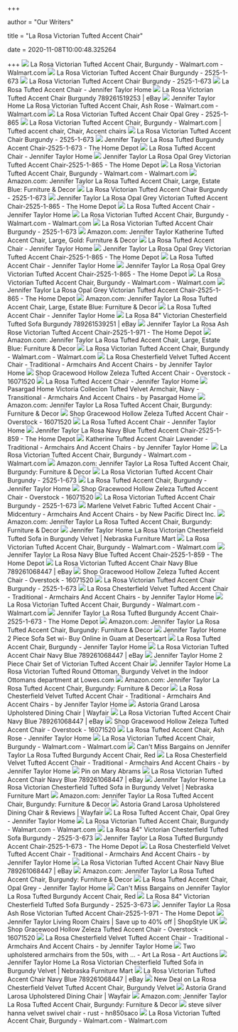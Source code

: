 +++
        
author = "Our Writers"
        
title = "La Rosa Victorian Tufted Accent Chair"
        
date = 2020-11-08T10:00:48.325264
        
+++
[ ![](https://i5.walmartimages.com/asr/20f81ffa-8259-4506-9e48-32140b603b86_1.f71b42b4bf2119b47a73b614cd0705b4.jpeg)](https://i5.walmartimages.com/asr/20f81ffa-8259-4506-9e48-32140b603b86_1.f71b42b4bf2119b47a73b614cd0705b4.jpeg) La Rosa Victorian Tufted Accent Chair, Burgundy - Walmart.com - Walmart.com
[ ![](https://media.cymaxstores.com/Images/5013/1871610-30-L.jpg)](https://media.cymaxstores.com/Images/5013/1871610-30-L.jpg) La Rosa Victorian Tufted Accent Chair Burgundy - 2525-1-673
[ ![](https://media.cymaxstores.com/Images/5013/1871610-29-L.jpg)](https://media.cymaxstores.com/Images/5013/1871610-29-L.jpg) La Rosa Victorian Tufted Accent Chair Burgundy - 2525-1-673
[ ![](https://cdn11.bigcommerce.com/s-tsmdqygn6r/images/stencil/2500x2500/products/863/8499/2525-1-971__61075.1530037036.jpg?c=2)](https://cdn11.bigcommerce.com/s-tsmdqygn6r/images/stencil/2500x2500/products/863/8499/2525-1-971__61075.1530037036.jpg?c=2) La Rosa Tufted Accent Chair - Jennifer Taylor Home
[ ![](https://i.ebayimg.com/images/g/RQUAAOSw~n9e9CkK/s-l300.jpg)](https://i.ebayimg.com/images/g/RQUAAOSw~n9e9CkK/s-l300.jpg) La Rosa Victorian Tufted Accent Chair Burgundy 789261519253 | eBay
[ ![](https://i5.walmartimages.com/asr/6bcf406e-d03c-42c0-9455-238399238116_1.43fc35c38041fa8e113a4f0260b4a7ac.jpeg?odnWidth=612&odnHeight=612&odnBg=ffffff)](https://i5.walmartimages.com/asr/6bcf406e-d03c-42c0-9455-238399238116_1.43fc35c38041fa8e113a4f0260b4a7ac.jpeg?odnWidth=612&odnHeight=612&odnBg=ffffff) Jennifer Taylor Home La Rosa Victorian Tufted Accent Chair, Ash Rose -  Walmart.com - Walmart.com
[ ![](https://media.cymaxstores.com/Images/5013/1900739-10-L.jpg)](https://media.cymaxstores.com/Images/5013/1900739-10-L.jpg) La Rosa Victorian Tufted Accent Chair Opal Grey - 2525-1-865
[ ![](https://i.pinimg.com/originals/bf/b8/a7/bfb8a7c6ca48c32d0dd473831fa8dfd8.jpg)](https://i.pinimg.com/originals/bf/b8/a7/bfb8a7c6ca48c32d0dd473831fa8dfd8.jpg) La Rosa Victorian Tufted Accent Chair, Burgundy - Walmart.com | Tufted  accent chair, Chair, Accent chairs
[ ![](https://media.cymaxstores.com/Images/5013/1871610-25-L.jpg)](https://media.cymaxstores.com/Images/5013/1871610-25-L.jpg) La Rosa Victorian Tufted Accent Chair Burgundy - 2525-1-673
[ ![](https://images.homedepot-static.com/productImages/e5fb6614-f1b0-4dd0-ba87-75e174a7a7dd/svn/burgundy-jennifer-taylor-accent-chairs-2525-1-673-40_600.jpg)](https://images.homedepot-static.com/productImages/e5fb6614-f1b0-4dd0-ba87-75e174a7a7dd/svn/burgundy-jennifer-taylor-accent-chairs-2525-1-673-40_600.jpg) Jennifer Taylor La Rosa Tufted Burgundy Accent Chair-2525-1-673 - The Home  Depot
[ ![](https://cdn11.bigcommerce.com/s-tsmdqygn6r/images/stencil/1200x675/products/863/8500/2525-1-971A__86966.1530037036.jpg?c=2)](https://cdn11.bigcommerce.com/s-tsmdqygn6r/images/stencil/1200x675/products/863/8500/2525-1-971A__86966.1530037036.jpg?c=2) La Rosa Tufted Accent Chair - Jennifer Taylor Home
[ ![](https://images.homedepot-static.com/productImages/e4f173d5-72b9-41fb-bda3-eb02af066fcd/svn/opal-grey-velvet-jennifer-taylor-accent-chairs-2525-1-865-fa_600.jpg)](https://images.homedepot-static.com/productImages/e4f173d5-72b9-41fb-bda3-eb02af066fcd/svn/opal-grey-velvet-jennifer-taylor-accent-chairs-2525-1-865-fa_600.jpg) Jennifer Taylor La Rosa Opal Grey Victorian Tufted Accent Chair-2525-1-865  - The Home Depot
[ ![](https://i5.walmartimages.com/asr/6c98b15c-1a14-4fe1-8b5f-19d71ea923ec_1.390191423383db9381778f18c5e34b15.jpeg)](https://i5.walmartimages.com/asr/6c98b15c-1a14-4fe1-8b5f-19d71ea923ec_1.390191423383db9381778f18c5e34b15.jpeg) La Rosa Victorian Tufted Accent Chair, Burgundy - Walmart.com - Walmart.com
[ ![](https://m.media-amazon.com/images/I/61c6MCBNkeL._AC_.__US500__.jpg)](https://m.media-amazon.com/images/I/61c6MCBNkeL._AC_.__US500__.jpg) Amazon.com: Jennifer Taylor La Rosa Tufted Accent Chair, Large, Estate  Blue: Furniture & Decor
[ ![](https://media.cymaxstores.com/Images/5013/1871610-27-L.jpg)](https://media.cymaxstores.com/Images/5013/1871610-27-L.jpg) La Rosa Victorian Tufted Accent Chair Burgundy - 2525-1-673
[ ![](https://images.homedepot-static.com/productImages/be10b4c1-0b77-4a42-84e4-39db8523fdef/svn/opal-grey-velvet-jennifer-taylor-accent-chairs-2525-1-865-66_600.jpg)](https://images.homedepot-static.com/productImages/be10b4c1-0b77-4a42-84e4-39db8523fdef/svn/opal-grey-velvet-jennifer-taylor-accent-chairs-2525-1-865-66_600.jpg) Jennifer Taylor La Rosa Opal Grey Victorian Tufted Accent Chair-2525-1-865  - The Home Depot
[ ![](https://cdn11.bigcommerce.com/s-tsmdqygn6r/images/stencil/1200x675/products/863/8507/2525-1-9716__71239.1530037037.jpg?c=2)](https://cdn11.bigcommerce.com/s-tsmdqygn6r/images/stencil/1200x675/products/863/8507/2525-1-9716__71239.1530037037.jpg?c=2) La Rosa Tufted Accent Chair - Jennifer Taylor Home
[ ![](https://i5.walmartimages.com/asr/edaeec17-555a-48b2-b4ea-d4a8e81201eb_1.044acc82f75cd5eff53235977636b0d0.jpeg)](https://i5.walmartimages.com/asr/edaeec17-555a-48b2-b4ea-d4a8e81201eb_1.044acc82f75cd5eff53235977636b0d0.jpeg) La Rosa Victorian Tufted Accent Chair, Burgundy - Walmart.com - Walmart.com
[ ![](https://media.cymaxstores.com/Images/5013/1871610-26-L.jpg)](https://media.cymaxstores.com/Images/5013/1871610-26-L.jpg) La Rosa Victorian Tufted Accent Chair Burgundy - 2525-1-673
[ ![](https://images-na.ssl-images-amazon.com/images/I/91PkwEPjdVL._AC_SL1500_.jpg)](https://images-na.ssl-images-amazon.com/images/I/91PkwEPjdVL._AC_SL1500_.jpg) Amazon.com: Jennifer Taylor Katherine Tufted Accent Chair, Large, Gold:  Furniture & Decor
[ ![](https://cdn11.bigcommerce.com/s-tsmdqygn6r/images/stencil/1200x675/products/863/8506/2525-1-9717__26884.1530037037.jpg?c=2)](https://cdn11.bigcommerce.com/s-tsmdqygn6r/images/stencil/1200x675/products/863/8506/2525-1-9717__26884.1530037037.jpg?c=2) La Rosa Tufted Accent Chair - Jennifer Taylor Home
[ ![](https://images.homedepot-static.com/productImages/0c44f469-a2dc-4ca1-9949-e81394893c16/svn/opal-grey-velvet-jennifer-taylor-accent-chairs-2525-1-865-4f_600.jpg)](https://images.homedepot-static.com/productImages/0c44f469-a2dc-4ca1-9949-e81394893c16/svn/opal-grey-velvet-jennifer-taylor-accent-chairs-2525-1-865-4f_600.jpg) Jennifer Taylor La Rosa Opal Grey Victorian Tufted Accent Chair-2525-1-865  - The Home Depot
[ ![](https://cdn11.bigcommerce.com/s-tsmdqygn6r/images/stencil/600x338/products/289/706/2525-1-859__72217.1529709440.jpg?c=2)](https://cdn11.bigcommerce.com/s-tsmdqygn6r/images/stencil/600x338/products/289/706/2525-1-859__72217.1529709440.jpg?c=2) La Rosa Tufted Accent Chair - Jennifer Taylor Home
[ ![](https://images.homedepot-static.com/productImages/95c5e0b6-8727-422f-b1d1-1e23616a4ca9/svn/opal-grey-velvet-jennifer-taylor-accent-chairs-2525-1-865-31_600.jpg)](https://images.homedepot-static.com/productImages/95c5e0b6-8727-422f-b1d1-1e23616a4ca9/svn/opal-grey-velvet-jennifer-taylor-accent-chairs-2525-1-865-31_600.jpg) Jennifer Taylor La Rosa Opal Grey Victorian Tufted Accent Chair-2525-1-865  - The Home Depot
[ ![](https://i5.walmartimages.com/asr/1da42e3c-f29d-4eee-b24e-7e04a0550a7c_1.681e1dd63bbd53cdda2ae32a218f9013.jpeg)](https://i5.walmartimages.com/asr/1da42e3c-f29d-4eee-b24e-7e04a0550a7c_1.681e1dd63bbd53cdda2ae32a218f9013.jpeg) La Rosa Victorian Tufted Accent Chair, Burgundy - Walmart.com - Walmart.com
[ ![](https://images.homedepot-static.com/productImages/1fae7f20-87cf-4838-9c5a-b96ba4d6b472/svn/opal-grey-velvet-jennifer-taylor-accent-chairs-2525-1-865-1f_600.jpg)](https://images.homedepot-static.com/productImages/1fae7f20-87cf-4838-9c5a-b96ba4d6b472/svn/opal-grey-velvet-jennifer-taylor-accent-chairs-2525-1-865-1f_600.jpg) Jennifer Taylor La Rosa Opal Grey Victorian Tufted Accent Chair-2525-1-865  - The Home Depot
[ ![](https://m.media-amazon.com/images/I/713t4AU72gL._AC_UL400_.jpg)](https://m.media-amazon.com/images/I/713t4AU72gL._AC_UL400_.jpg) Amazon.com: Jennifer Taylor La Rosa Tufted Accent Chair, Large, Estate  Blue: Furniture & Decor
[ ![](https://cdn11.bigcommerce.com/s-tsmdqygn6r/images/stencil/1200x675/products/863/8512/2525-1-97110__38207.1530037038.jpg?c=2)](https://cdn11.bigcommerce.com/s-tsmdqygn6r/images/stencil/1200x675/products/863/8512/2525-1-97110__38207.1530037038.jpg?c=2) La Rosa Tufted Accent Chair - Jennifer Taylor Home
[ ![](https://i.ebayimg.com/images/g/YH4AAOSwhMde~rSi/s-l400.jpg)](https://i.ebayimg.com/images/g/YH4AAOSwhMde~rSi/s-l400.jpg) La Rosa 84" Victorian Chesterfield Tufted Sofa Burgundy 789261539251 | eBay
[ ![](https://images.homedepot-static.com/productImages/a21cf9f3-c1d3-460d-841e-712677ad10dc/svn/ash-rose-velvet-jennifer-taylor-accent-chairs-2525-1-971-fa_600.jpg)](https://images.homedepot-static.com/productImages/a21cf9f3-c1d3-460d-841e-712677ad10dc/svn/ash-rose-velvet-jennifer-taylor-accent-chairs-2525-1-971-fa_600.jpg) Jennifer Taylor La Rosa Ash Rose Victorian Tufted Accent Chair-2525-1-971 -  The Home Depot
[ ![](https://m.media-amazon.com/images/I/81UtkdqNsYL._AC_SS350_.jpg)](https://m.media-amazon.com/images/I/81UtkdqNsYL._AC_SS350_.jpg) Amazon.com: Jennifer Taylor La Rosa Tufted Accent Chair, Large, Estate  Blue: Furniture & Decor
[ ![](https://i5.walmartimages.com/asr/04a5b6bc-f142-43e8-a45c-e6e465074a93_1.a482474fc1a40e9102e65675dbfd4784.jpeg)](https://i5.walmartimages.com/asr/04a5b6bc-f142-43e8-a45c-e6e465074a93_1.a482474fc1a40e9102e65675dbfd4784.jpeg) La Rosa Victorian Tufted Accent Chair, Burgundy - Walmart.com - Walmart.com
[ ![](https://st.hzcdn.com/fimgs/be5134cc0c5959af_9793-w300-h300-b1-p0--.jpg)](https://st.hzcdn.com/fimgs/be5134cc0c5959af_9793-w300-h300-b1-p0--.jpg) La Rosa Chesterfield Velvet Tufted Accent Chair - Traditional - Armchairs  And Accent Chairs - by Jennifer Taylor Home
[ ![](https://ak1.ostkcdn.com/images/products/16071520/Gracewood-Hollow-Zeleza-Tufted-Accent-Chair-42-L-X-38-W-X-32-H-0a853646-55f6-4d93-a577-78ca88f8f9f3.jpg)](https://ak1.ostkcdn.com/images/products/16071520/Gracewood-Hollow-Zeleza-Tufted-Accent-Chair-42-L-X-38-W-X-32-H-0a853646-55f6-4d93-a577-78ca88f8f9f3.jpg) Shop Gracewood Hollow Zeleza Tufted Accent Chair - Overstock - 16071520
[ ![](https://cdn11.bigcommerce.com/s-tsmdqygn6r/images/stencil/1200x675/products/863/8510/2525-1-97111__90932.1530037037.jpg?c=2)](https://cdn11.bigcommerce.com/s-tsmdqygn6r/images/stencil/1200x675/products/863/8510/2525-1-97111__90932.1530037037.jpg?c=2) La Rosa Tufted Accent Chair - Jennifer Taylor Home
[ ![](https://st.hzcdn.com/simgs/9031afcd0bfc6dde_9-0861/home-design.jpg)](https://st.hzcdn.com/simgs/9031afcd0bfc6dde_9-0861/home-design.jpg) Pasargad Home Victoria Collecion Tufted Velvet Armchair, Navy -  Transitional - Armchairs And Accent Chairs - by Pasargad Home
[ ![](https://m.media-amazon.com/images/I/81VMl0blV4S._AC_UL400_.jpg)](https://m.media-amazon.com/images/I/81VMl0blV4S._AC_UL400_.jpg) Amazon.com: Jennifer Taylor La Rosa Tufted Accent Chair, Burgundy: Furniture  & Decor
[ ![](https://ak1.ostkcdn.com/images/products/16071520/Gracewood-Hollow-Zeleza-Tufted-Accent-Chair-42-L-X-38-W-X-32-H-6d125853-4fff-4c26-a0cd-1551e2c4eaec_600.jpg?impolicy=medium)](https://ak1.ostkcdn.com/images/products/16071520/Gracewood-Hollow-Zeleza-Tufted-Accent-Chair-42-L-X-38-W-X-32-H-6d125853-4fff-4c26-a0cd-1551e2c4eaec_600.jpg?impolicy=medium) Shop Gracewood Hollow Zeleza Tufted Accent Chair - Overstock - 16071520
[ ![](https://cdn7.bigcommerce.com/s-tsmdqygn6r/product_images/uploaded_images/2525-1-971.png)](https://cdn7.bigcommerce.com/s-tsmdqygn6r/product_images/uploaded_images/2525-1-971.png) La Rosa Tufted Accent Chair - Jennifer Taylor Home
[ ![](https://images.homedepot-static.com/productImages/c064791c-bf93-4029-aa0f-5a2aa3c15921/svn/navy-blue-jennifer-taylor-accent-chairs-2525-1-859-1f_600.jpg)](https://images.homedepot-static.com/productImages/c064791c-bf93-4029-aa0f-5a2aa3c15921/svn/navy-blue-jennifer-taylor-accent-chairs-2525-1-859-1f_600.jpg) Jennifer Taylor La Rosa Navy Blue Tufted Accent Chair-2525-1-859 - The Home  Depot
[ ![](https://st.hzcdn.com/simgs/31f16f790c33a93f_4-6661/home-design.jpg)](https://st.hzcdn.com/simgs/31f16f790c33a93f_4-6661/home-design.jpg) Katherine Tufted Accent Chair Lavender - Traditional - Armchairs And Accent  Chairs - by Jennifer Taylor Home
[ ![](https://i5.walmartimages.com/asr/0d029703-fc40-462d-b01d-32b4c096fd90_1.027cba9faaffefdb47d34df6e78a3388.jpeg)](https://i5.walmartimages.com/asr/0d029703-fc40-462d-b01d-32b4c096fd90_1.027cba9faaffefdb47d34df6e78a3388.jpeg) La Rosa Victorian Tufted Accent Chair, Burgundy - Walmart.com - Walmart.com
[ ![](https://m.media-amazon.com/images/I/81pTmH-n6cL._AC_UL400_.jpg)](https://m.media-amazon.com/images/I/81pTmH-n6cL._AC_UL400_.jpg) Amazon.com: Jennifer Taylor La Rosa Tufted Accent Chair, Burgundy: Furniture  & Decor
[ ![](https://media.cymaxstores.com/Images/5013/1871618-SM.jpg)](https://media.cymaxstores.com/Images/5013/1871618-SM.jpg) La Rosa Victorian Tufted Accent Chair Burgundy - 2525-1-673
[ ![](https://cdn11.bigcommerce.com/s-tsmdqygn6r/images/stencil/1200x675/products/477/17569/2525-1-6736__75843.1578678519.jpg?c=2)](https://cdn11.bigcommerce.com/s-tsmdqygn6r/images/stencil/1200x675/products/477/17569/2525-1-6736__75843.1578678519.jpg?c=2) La Rosa Tufted Accent Chair, Burgundy - Jennifer Taylor Home
[ ![](https://ak1.ostkcdn.com/images/products/16071520/Gracewood-Hollow-Zeleza-Tufted-Accent-Chair-42-L-X-38-W-X-32-H-1af637fd-093c-4ea5-95a6-b98e59d769de.jpg)](https://ak1.ostkcdn.com/images/products/16071520/Gracewood-Hollow-Zeleza-Tufted-Accent-Chair-42-L-X-38-W-X-32-H-1af637fd-093c-4ea5-95a6-b98e59d769de.jpg) Shop Gracewood Hollow Zeleza Tufted Accent Chair - Overstock - 16071520
[ ![](https://media.cymaxstores.com/Images/5013/1871617-SM.jpg)](https://media.cymaxstores.com/Images/5013/1871617-SM.jpg) La Rosa Victorian Tufted Accent Chair Burgundy - 2525-1-673
[ ![](https://st.hzcdn.com/simgs/fb2118cc0ba96b86_4-7369/home-design.jpg)](https://st.hzcdn.com/simgs/fb2118cc0ba96b86_4-7369/home-design.jpg) Marlene Velvet Fabric Tufted Accent Chair - Midcentury - Armchairs And Accent  Chairs - by New Pacific Direct Inc.
[ ![](https://m.media-amazon.com/images/I/91RdXOuDqtL._AC_UL400_.jpg)](https://m.media-amazon.com/images/I/91RdXOuDqtL._AC_UL400_.jpg) Amazon.com: Jennifer Taylor La Rosa Tufted Accent Chair, Burgundy: Furniture  & Decor
[ ![](https://www.nfm.com/productimages/44096147/1/L)](https://www.nfm.com/productimages/44096147/1/L) Jennifer Taylor Home La Rosa Victorian Chesterfield Tufted Sofa in Burgundy  Velvet | Nebraska Furniture Mart
[ ![](https://i5.walmartimages.com/asr/20e87c92-76e7-4308-805a-d02543849d1f_1.a4beaa89be81bda015bbb406db6d5d00.jpeg)](https://i5.walmartimages.com/asr/20e87c92-76e7-4308-805a-d02543849d1f_1.a4beaa89be81bda015bbb406db6d5d00.jpeg) La Rosa Victorian Tufted Accent Chair, Burgundy - Walmart.com - Walmart.com
[ ![](https://images.homedepot-static.com/productImages/6802c760-7e85-41eb-a64c-e90c2244d01d/svn/navy-blue-jennifer-taylor-accent-chairs-2525-1-859-31_600.jpg)](https://images.homedepot-static.com/productImages/6802c760-7e85-41eb-a64c-e90c2244d01d/svn/navy-blue-jennifer-taylor-accent-chairs-2525-1-859-31_600.jpg) Jennifer Taylor La Rosa Navy Blue Tufted Accent Chair-2525-1-859 - The Home  Depot
[ ![](https://i.ebayimg.com/thumbs/images/g/5n8AAOSwvQdct~17/s-l200.jpg)](https://i.ebayimg.com/thumbs/images/g/5n8AAOSwvQdct~17/s-l200.jpg) La Rosa Victorian Tufted Accent Chair Navy Blue 789261068447 | eBay
[ ![](https://ak1.ostkcdn.com/images/products/16071520/Gracewood-Hollow-Zeleza-Tufted-Accent-Chair-42-L-X-38-W-X-32-H-bb626f6b-e19b-4182-bbc0-e2c4129da90e_600.jpg?impolicy=medium)](https://ak1.ostkcdn.com/images/products/16071520/Gracewood-Hollow-Zeleza-Tufted-Accent-Chair-42-L-X-38-W-X-32-H-bb626f6b-e19b-4182-bbc0-e2c4129da90e_600.jpg?impolicy=medium) Shop Gracewood Hollow Zeleza Tufted Accent Chair - Overstock - 16071520
[ ![](https://media.cymaxstores.com/Images/5013/1871610-26-S.jpg)](https://media.cymaxstores.com/Images/5013/1871610-26-S.jpg) La Rosa Victorian Tufted Accent Chair Burgundy - 2525-1-673
[ ![](https://st.hzcdn.com/fimgs/4eb1a2eb09c29ddc_6253-w300-h300-b1-p10--.jpg)](https://st.hzcdn.com/fimgs/4eb1a2eb09c29ddc_6253-w300-h300-b1-p10--.jpg) La Rosa Chesterfield Velvet Tufted Accent Chair - Traditional - Armchairs  And Accent Chairs - by Jennifer Taylor Home
[ ![](https://i5.walmartimages.com/asr/30bf2bcb-ca1e-436a-91dd-1c585400ef74_1.f60dd21eb82b3742cff6307597774265.jpeg?odnWidth=282&odnHeight=282&odnBg=ffffff)](https://i5.walmartimages.com/asr/30bf2bcb-ca1e-436a-91dd-1c585400ef74_1.f60dd21eb82b3742cff6307597774265.jpeg?odnWidth=282&odnHeight=282&odnBg=ffffff) La Rosa Victorian Tufted Accent Chair, Burgundy - Walmart.com - Walmart.com
[ ![](https://images.homedepot-static.com/productImages/4a45edc7-9c4f-472e-8762-4c84fce2f8f3/svn/burgundy-jennifer-taylor-accent-chairs-2525-1-673-fa_600.jpg)](https://images.homedepot-static.com/productImages/4a45edc7-9c4f-472e-8762-4c84fce2f8f3/svn/burgundy-jennifer-taylor-accent-chairs-2525-1-673-fa_600.jpg) Jennifer Taylor La Rosa Tufted Burgundy Accent Chair-2525-1-673 - The Home  Depot
[ ![](https://m.media-amazon.com/images/I/7170c-nbAFL._AC_SS350_.jpg)](https://m.media-amazon.com/images/I/7170c-nbAFL._AC_SS350_.jpg) Amazon.com: Jennifer Taylor La Rosa Tufted Accent Chair, Burgundy: Furniture  & Decor
[ ![](https://images-na.ssl-images-amazon.com/images/I/31FOSTtgDBL.jpg)](https://images-na.ssl-images-amazon.com/images/I/31FOSTtgDBL.jpg) Jennifer Taylor Home 2 Piece Sofa Set wi- Buy Online in Guam at Desertcart
[ ![](https://cdn11.bigcommerce.com/s-tsmdqygn6r/images/stencil/1200x675/products/477/17567/2525-1-6737__32778.1578678519.jpg?c=2)](https://cdn11.bigcommerce.com/s-tsmdqygn6r/images/stencil/1200x675/products/477/17567/2525-1-6737__32778.1578678519.jpg?c=2) La Rosa Tufted Accent Chair, Burgundy - Jennifer Taylor Home
[ ![](https://i.ebayimg.com/thumbs/images/g/-84AAOSwRhZcn4eL/s-l200.jpg)](https://i.ebayimg.com/thumbs/images/g/-84AAOSwRhZcn4eL/s-l200.jpg) La Rosa Victorian Tufted Accent Chair Navy Blue 789261068447 | eBay
[ ![](https://c.shld.net/rpx/i/s/pi/mp/5107/prod_13947642708?src=https%3A%2F%2Fmedia.cymaxstores.com%2FImages%2F5013%2F1921657-1-L.jpg&d=68121898afb896c08b9e665512b63bbed48957cc&?hei=64&wid=64&qlt=50)](https://c.shld.net/rpx/i/s/pi/mp/5107/prod_13947642708?src=https%3A%2F%2Fmedia.cymaxstores.com%2FImages%2F5013%2F1921657-1-L.jpg&d=68121898afb896c08b9e665512b63bbed48957cc&?hei=64&wid=64&qlt=50) Jennifer Taylor Home 2 Piece Chair Set of Victorian Tufted Accent Chair
[ ![](http://mobileimages.lowes.com/product/converted/100320/1003202642.jpg?size=pdhi)](http://mobileimages.lowes.com/product/converted/100320/1003202642.jpg?size=pdhi) Jennifer Taylor Home La Rosa Victorian Tufted Round Ottoman, Burgundy  Velvet in the Indoor Ottomans department at Lowes.com
[ ![](https://m.media-amazon.com/images/I/61yyYL6lr3L._AC_UL400_.jpg)](https://m.media-amazon.com/images/I/61yyYL6lr3L._AC_UL400_.jpg) Amazon.com: Jennifer Taylor La Rosa Tufted Accent Chair, Burgundy: Furniture  & Decor
[ ![](https://st.hzcdn.com/fimgs/df8111a50f27aee1_1852-w300-h300-b1-p10--.jpg)](https://st.hzcdn.com/fimgs/df8111a50f27aee1_1852-w300-h300-b1-p10--.jpg) La Rosa Chesterfield Velvet Tufted Accent Chair - Traditional - Armchairs  And Accent Chairs - by Jennifer Taylor Home
[ ![](https://secure.img1-fg.wfcdn.com/im/20270026/resize-h600-w600%5Ecompr-r85/4711/47116569/Larosa+Upholstered+Dining+Chair.jpg)](https://secure.img1-fg.wfcdn.com/im/20270026/resize-h600-w600%5Ecompr-r85/4711/47116569/Larosa+Upholstered+Dining+Chair.jpg) Astoria Grand Larosa Upholstered Dining Chair | Wayfair
[ ![](https://i.ebayimg.com/thumbs/images/g/v44AAOSwInJcn48g/s-l200.jpg)](https://i.ebayimg.com/thumbs/images/g/v44AAOSwInJcn48g/s-l200.jpg) La Rosa Victorian Tufted Accent Chair Navy Blue 789261068447 | eBay
[ ![](https://ak1.ostkcdn.com/images/products/16071520/Gracewood-Hollow-Zeleza-Tufted-Accent-Chair-42-L-X-38-W-X-32-H-16f3404c-2f6d-4bee-b0b6-973249f5f53d.jpg)](https://ak1.ostkcdn.com/images/products/16071520/Gracewood-Hollow-Zeleza-Tufted-Accent-Chair-42-L-X-38-W-X-32-H-16f3404c-2f6d-4bee-b0b6-973249f5f53d.jpg) Shop Gracewood Hollow Zeleza Tufted Accent Chair - Overstock - 16071520
[ ![](https://cdn11.bigcommerce.com/s-tsmdqygn6r/images/stencil/1200x675/products/840/16829/9711__21359.1574191300.jpg?c=2)](https://cdn11.bigcommerce.com/s-tsmdqygn6r/images/stencil/1200x675/products/840/16829/9711__21359.1574191300.jpg?c=2) La Rosa Tufted Accent Chair, Ash Rose - Jennifer Taylor Home
[ ![](https://i5.walmartimages.com/asr/3162414a-579a-4920-a60b-9ea360b49a62_1.395bb0da0af6c6ee4d87decdfaaf4e4a.jpeg?odnWidth=100&odnHeight=100&odnBg=ffffff)](https://i5.walmartimages.com/asr/3162414a-579a-4920-a60b-9ea360b49a62_1.395bb0da0af6c6ee4d87decdfaaf4e4a.jpeg?odnWidth=100&odnHeight=100&odnBg=ffffff) La Rosa Victorian Tufted Accent Chair, Burgundy - Walmart.com - Walmart.com
[ ![](https://images.prod.meredith.com/product/2f9dfecb3c2048fad39cab377aa80346/1591265044508/m/jennifer-taylor-katherine-tufted-accent-chair-large-lavender)](https://images.prod.meredith.com/product/2f9dfecb3c2048fad39cab377aa80346/1591265044508/m/jennifer-taylor-katherine-tufted-accent-chair-large-lavender) Can't Miss Bargains on Jennifer Taylor La Rosa Tufted Burgundy Accent Chair,  Red
[ ![](https://st.hzcdn.com/fimgs/ce0120e40e34b783_3582-w300-h300-b1-p10--.jpg)](https://st.hzcdn.com/fimgs/ce0120e40e34b783_3582-w300-h300-b1-p10--.jpg) La Rosa Chesterfield Velvet Tufted Accent Chair - Traditional - Armchairs  And Accent Chairs - by Jennifer Taylor Home
[ ![](https://i.pinimg.com/564x/57/a1/1c/57a11cb15517b7bd439d7f1400c1b50f.jpg)](https://i.pinimg.com/564x/57/a1/1c/57a11cb15517b7bd439d7f1400c1b50f.jpg) Pin on Mary Abrams
[ ![](https://i.ebayimg.com/images/m/mwkwppptqm-LHcVrOnG0aZQ/s-l225.jpg)](https://i.ebayimg.com/images/m/mwkwppptqm-LHcVrOnG0aZQ/s-l225.jpg) La Rosa Victorian Tufted Accent Chair Navy Blue 789261068447 | eBay
[ ![](https://www.nfm.com/productimages/44096147/12/l)](https://www.nfm.com/productimages/44096147/12/l) Jennifer Taylor Home La Rosa Victorian Chesterfield Tufted Sofa in Burgundy  Velvet | Nebraska Furniture Mart
[ ![](https://m.media-amazon.com/images/I/81UxQRSohBL._AC_UL400_.jpg)](https://m.media-amazon.com/images/I/81UxQRSohBL._AC_UL400_.jpg) Amazon.com: Jennifer Taylor La Rosa Tufted Accent Chair, Burgundy: Furniture  & Decor
[ ![](https://secure.img1-fg.wfcdn.com/im/25069387/compr-r85/4711/47116554/larosa-upholstered-dining-chair.jpg)](https://secure.img1-fg.wfcdn.com/im/25069387/compr-r85/4711/47116554/larosa-upholstered-dining-chair.jpg) Astoria Grand Larosa Upholstered Dining Chair & Reviews | Wayfair
[ ![](https://cdn11.bigcommerce.com/s-tsmdqygn6r/images/stencil/1200x675/products/839/8025/2525-1-8656__60051.1530028257.JPG?c=2)](https://cdn11.bigcommerce.com/s-tsmdqygn6r/images/stencil/1200x675/products/839/8025/2525-1-8656__60051.1530028257.JPG?c=2) La Rosa Tufted Accent Chair, Opal Grey - Jennifer Taylor Home
[ ![](https://i5.walmartimages.com/asr/a84fdc73-1eb1-489a-ad95-7bc160888c92.b470b5364e43ea8e5371ed1a4c0b132c.jpeg?odnWidth=282&odnHeight=282&odnBg=ffffff)](https://i5.walmartimages.com/asr/a84fdc73-1eb1-489a-ad95-7bc160888c92.b470b5364e43ea8e5371ed1a4c0b132c.jpeg?odnWidth=282&odnHeight=282&odnBg=ffffff) La Rosa Victorian Tufted Accent Chair, Burgundy - Walmart.com - Walmart.com
[ ![](https://media.cymaxstores.com/Images/5013/1871614-25-L.jpg)](https://media.cymaxstores.com/Images/5013/1871614-25-L.jpg) La Rosa 84" Victorian Chesterfield Tufted Sofa Burgundy - 2525-3-673
[ ![](https://images.homedepot-static.com/productImages/806d2d93-0cc1-4575-b78d-d16b6f8c32c9/svn/silver-gray-chenille-jennifer-taylor-home-accent-chairs-63360-1-857-64_600.jpg)](https://images.homedepot-static.com/productImages/806d2d93-0cc1-4575-b78d-d16b6f8c32c9/svn/silver-gray-chenille-jennifer-taylor-home-accent-chairs-63360-1-857-64_600.jpg) Jennifer Taylor La Rosa Tufted Burgundy Accent Chair-2525-1-673 - The Home  Depot
[ ![](https://st.hzcdn.com/fimgs/b9617b2009c29dc2_3492-w300-h300-b1-p10--.jpg)](https://st.hzcdn.com/fimgs/b9617b2009c29dc2_3492-w300-h300-b1-p10--.jpg) La Rosa Chesterfield Velvet Tufted Accent Chair - Traditional - Armchairs  And Accent Chairs - by Jennifer Taylor Home
[ ![](https://i.ebayimg.com/thumbs/images/g/m~sAAOSwxLlcoVfW/s-l200.jpg)](https://i.ebayimg.com/thumbs/images/g/m~sAAOSwxLlcoVfW/s-l200.jpg) La Rosa Victorian Tufted Accent Chair Navy Blue 789261068447 | eBay
[ ![](https://m.media-amazon.com/images/I/91F7-eedBTL._AC_SS350_.jpg)](https://m.media-amazon.com/images/I/91F7-eedBTL._AC_SS350_.jpg) Amazon.com: Jennifer Taylor La Rosa Tufted Accent Chair, Burgundy: Furniture  & Decor
[ ![](https://cdn11.bigcommerce.com/s-tsmdqygn6r/images/stencil/1200x675/products/839/8027/2525-1-86511__21652.1530028258.JPG?c=2)](https://cdn11.bigcommerce.com/s-tsmdqygn6r/images/stencil/1200x675/products/839/8027/2525-1-86511__21652.1530028258.JPG?c=2) La Rosa Tufted Accent Chair, Opal Grey - Jennifer Taylor Home
[ ![](https://images.prod.meredith.com/product/dae673459de9fc541f840f6c47e5fd8b/1591265494946/m/jennifer-taylor-la-rosa-tufted-accent-chair-burgundy)](https://images.prod.meredith.com/product/dae673459de9fc541f840f6c47e5fd8b/1591265494946/m/jennifer-taylor-la-rosa-tufted-accent-chair-burgundy) Can't Miss Bargains on Jennifer Taylor La Rosa Tufted Burgundy Accent Chair,  Red
[ ![](https://media.cymaxstores.com/Images/5013/1871614-18-L.jpg)](https://media.cymaxstores.com/Images/5013/1871614-18-L.jpg) La Rosa 84" Victorian Chesterfield Tufted Sofa Burgundy - 2525-3-673
[ ![](https://images.homedepot-static.com/productImages/66e5a460-9d11-4cc6-a386-b6af4ac40da8/svn/ash-rose-velvet-jennifer-taylor-accent-chairs-8403-1-971-64_600.jpg)](https://images.homedepot-static.com/productImages/66e5a460-9d11-4cc6-a386-b6af4ac40da8/svn/ash-rose-velvet-jennifer-taylor-accent-chairs-8403-1-971-64_600.jpg) Jennifer Taylor La Rosa Ash Rose Victorian Tufted Accent Chair-2525-1-971 -  The Home Depot
[ ![](https://img.shopstyle-cdn.com/sim/99/e2/99e2a7317302f313e1adace7684144af_xlarge/jenifer-taylor-danica-velvet-hand-tufted-arm-chair.jpg)](https://img.shopstyle-cdn.com/sim/99/e2/99e2a7317302f313e1adace7684144af_xlarge/jenifer-taylor-danica-velvet-hand-tufted-arm-chair.jpg) Jennifer Taylor Living Room Chairs | Save up to 40% off | ShopStyle UK
[ ![](https://ak1.ostkcdn.com/images/products/16071520/Gracewood-Hollow-Zeleza-Tufted-Accent-Chair-42-L-X-38-W-X-32-H-9fec3361-917e-4018-b97a-622a5673057b_600.jpg?impolicy=medium)](https://ak1.ostkcdn.com/images/products/16071520/Gracewood-Hollow-Zeleza-Tufted-Accent-Chair-42-L-X-38-W-X-32-H-9fec3361-917e-4018-b97a-622a5673057b_600.jpg?impolicy=medium) Shop Gracewood Hollow Zeleza Tufted Accent Chair - Overstock - 16071520
[ ![](https://st.hzcdn.com/fimgs/d77110cd0ae8ffd9_7410-w300-h300-b1-p10--.jpg)](https://st.hzcdn.com/fimgs/d77110cd0ae8ffd9_7410-w300-h300-b1-p10--.jpg) La Rosa Chesterfield Velvet Tufted Accent Chair - Traditional - Armchairs  And Accent Chairs - by Jennifer Taylor Home
[ ![](https://aste.artlarosa.com/pics/imgBig/3/11.1.jpg)](https://aste.artlarosa.com/pics/imgBig/3/11.1.jpg) Two upholstered armchairs from the 50s, with ... - Art La Rosa - Art  Auctions
[ ![](https://www.nfm.com/productimages/44096147/10/l)](https://www.nfm.com/productimages/44096147/10/l) Jennifer Taylor Home La Rosa Victorian Chesterfield Tufted Sofa in Burgundy  Velvet | Nebraska Furniture Mart
[ ![](https://i.ebayimg.com/thumbs/images/g/kiwAAOSwq4xcoVOv/s-l200.jpg)](https://i.ebayimg.com/thumbs/images/g/kiwAAOSwq4xcoVOv/s-l200.jpg) La Rosa Victorian Tufted Accent Chair Navy Blue 789261068447 | eBay
[ ![](https://images.prod.meredith.com/product/0ffe02006dea3f26714e14e4a2520300/1586167213849/m/capua-velvet-tufted-accent-chair-burgundy)](https://images.prod.meredith.com/product/0ffe02006dea3f26714e14e4a2520300/1586167213849/m/capua-velvet-tufted-accent-chair-burgundy) New Deal on La Rosa Chesterfield Velvet Tufted Accent Chair, Burgundy Velvet
[ ![](https://secure.img1-fg.wfcdn.com/im/71792668/resize-h800-w800%5Ecompr-r85/4702/47024802/Larosa+Upholstered+Dining+Chair.jpg)](https://secure.img1-fg.wfcdn.com/im/71792668/resize-h800-w800%5Ecompr-r85/4702/47024802/Larosa+Upholstered+Dining+Chair.jpg) Astoria Grand Larosa Upholstered Dining Chair | Wayfair
[ ![](https://m.media-amazon.com/images/I/41EBjQsppwL._AC_UL400_.jpg)](https://m.media-amazon.com/images/I/41EBjQsppwL._AC_UL400_.jpg) Amazon.com: Jennifer Taylor La Rosa Tufted Accent Chair, Burgundy: Furniture  & Decor
[ ![](https://images.cymax.com/Images/1461/1988486-L.jpg?w=352&h=0)](https://images.cymax.com/Images/1461/1988486-L.jpg?w=352&h=0) steve silver hanna velvet swivel chair - rust - hn850saco
[ ![](https://i5.walmartimages.com/asr/13207966-210b-4386-9431-2c27842fc393_1.86637c86d77dbdb9738da86240ac372c.jpeg)](https://i5.walmartimages.com/asr/13207966-210b-4386-9431-2c27842fc393_1.86637c86d77dbdb9738da86240ac372c.jpeg) La Rosa Victorian Tufted Accent Chair, Burgundy - Walmart.com - Walmart.com
